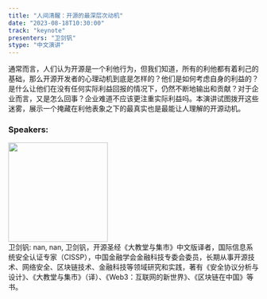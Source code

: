 ```yaml
---
title: "人间清醒：开源的最深层次动机"
date: "2023-08-18T10:30:00" 
track: "keynote"
presenters: "卫剑钒"
stype: "中文演讲"
---
```

通常而言，人们认为开源是一个利他行为，但我们知道，所有的利他都有着利己的基础，那么开源开发者的心理动机到底是怎样的？他们是如何考虑自身的利益的？是什么让他们在没有任何实际利益回报的情况下，仍然不断地输出和贡献？对于企业而言，又是怎么回事？企业难道不应该更注重实际利益吗。本演讲试图拨开这些迷雾，展示一个掩藏在利他表象之下的最真实也是最能让人理解的开源动机。
 ### Speakers: 
 <img src="https://img.bagevent.com/resource/20230603/0927101141617748.jpg" width="200" /><br>卫剑钒: nan, nan, 卫剑钒，开源圣经《大教堂与集市》中文版译者，国际信息系统安全认证专家（CISSP），中国金融学会金融科技专委会委员，长期从事开源技术、网络安全、区块链技术、金融科技等领域研究和实践，著有《安全协议分析与设计》、《大教堂与集市》（译）、《Web3：互联网的新世界》、《区块链在中国》等书。
 <br><br>